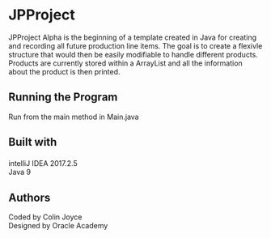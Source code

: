 # JPProject
JPProject Alpha is the beginning of a template created in Java for creating and recording all future production line items. The goal is to create a flexivle structure that would then be easily modifiable to handle different products. Products are currently stored within a ArrayList and all the information about the product is then printed.


<h2>
Running the Program

</h2>
Run from the main method in Main.java

<h2>

Built with
</h2>
<p>
intelliJ IDEA 2017.2.5 <br>
Java 9<br>
</p>


<h2>
Authors
</h2>
Coded by Colin Joyce<br>
Designed by Oracle Academy






